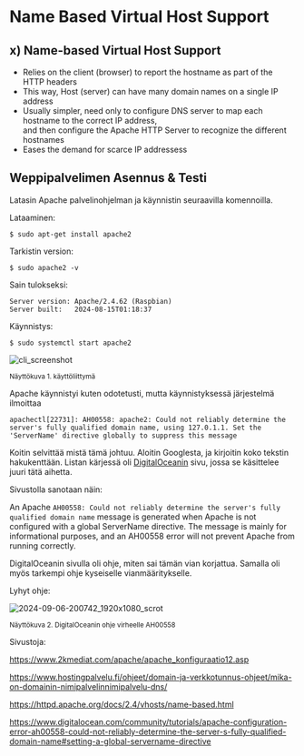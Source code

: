 
# Name Based Virtual Host Support

## x) Name-based Virtual Host Support

- Relies on the client (browser) to report the hostname as part of the HTTP headers
- This way, Host (server) can have many domain names on a single IP address
- Usually simpler, need only to configure DNS server to map each hostname to the correct IP address, <br>
  and then configure the Apache HTTP Server to recognize the different hostnames
- Eases the demand for scarce IP addressess

## Weppipalvelimen Asennus & Testi

Latasin Apache palvelinohjelman ja käynnistin seuraavilla komennoilla.

Lataaminen:

    $ sudo apt-get install apache2

Tarkistin version:

    $ sudo apache2 -v

Sain tulokseksi:
  
    Server version: Apache/2.4.62 (Raspbian)
    Server built:   2024-08-15T01:18:37

Käynnistys:

    $ sudo systemctl start apache2

![cli_screenshot](https://github.com/user-attachments/assets/66758ff4-95b3-447a-8567-02b5073f9e8b)

<sub>Näyttökuva 1. käyttöliittymä</sub>

Apache käynnistyi kuten odotetusti, mutta käynnistyksessä järjestelmä ilmoittaa

`apachectl[22731]: AH00558: apache2: Could not reliably determine the server's fully qualified domain name, using 127.0.1.1. Set the 'ServerName' directive globally to suppress this message`

Koitin selvittää mistä tämä johtuu. Aloitin Googlesta, ja kirjoitin koko tekstin hakukenttään. Listan kärjessä oli [DigitalOceanin](https://www.digitalocean.com/community/tutorials/apache-configuration-error-ah00558-could-not-reliably-determine-the-server-s-fully-qualified-domain-name) sivu, jossa se käsittelee juuri tätä aihetta.

Sivustolla sanotaan näin:

An Apache `AH00558: Could not reliably determine the server's fully qualified domain name` message is generated when Apache is not configured with a global ServerName directive. The message is mainly for informational purposes, and an AH00558 error will not prevent Apache from running correctly.

DigitalOceanin sivulla oli ohje, miten sai tämän vian korjattua. Samalla oli myös tarkempi ohje kyseiselle vianmääritykselle.

Lyhyt ohje:

![2024-09-06-200742_1920x1080_scrot](https://github.com/user-attachments/assets/1fa5bc40-4ab9-45a4-b55b-180275129ea7)

<sub>Näyttökuva 2. DigitalOceanin ohje virheelle AH00558</sub>


Sivustoja:

https://www.2kmediat.com/apache/apache_konfiguraatio12.asp

https://www.hostingpalvelu.fi/ohjeet/domain-ja-verkkotunnus-ohjeet/mika-on-domainin-nimipalvelinnimipalvelu-dns/

https://httpd.apache.org/docs/2.4/vhosts/name-based.html

https://www.digitalocean.com/community/tutorials/apache-configuration-error-ah00558-could-not-reliably-determine-the-server-s-fully-qualified-domain-name#setting-a-global-servername-directive
